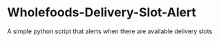 # Wholefoods-Delivery-Slot-Alert
A simple python script that alerts when there are available delivery slots
